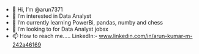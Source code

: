 - 👋 Hi, I’m @arun7371
- 👀 I’m interested in Data Analyst
- 🌱 I’m currently learning PowerBi, pandas, numby and chess
- 💞️ I’m looking to for Data Analyst jobsx
- 📫 How to reach me..... LinkedIn:- www.linkedin.com/in/arun-kumar-m-242a46169

<!---
arun7371/arun7371 is a ✨ special ✨ repository because its `README.md` (this file) appears on your GitHub profile.
You can click the Preview link to take a look at your changes.
--->
